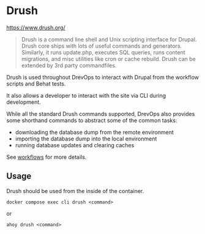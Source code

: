 # Drush

https://www.drush.org/

> Drush is a command line shell and Unix scripting interface for Drupal. Drush
> core ships with lots of useful commands and generators. Similarly, it runs
> update.php, executes SQL queries, runs content migrations, and misc utilities
> like cron or cache rebuild. Drush can be extended by 3rd party commandfiles.

Drush is used throughout DrevOps to interact with Drupal from the workflow
scripts and Behat tests.

It also allows a developer to interact with the site via CLI during development.

While all the standard Drush commands supported, DrevOps also provides some
shorthand commands to abstract some of the common tasks:

- downloading the database dump from the remote environment
- importing the database dump into the local environment
- running database updates and clearing caches

See [workflows](../../workflows) for more details.

## Usage

Drush should be used from the inside of the container.

```shell
docker compose exec cli drush <command>
```
or
```shell
ahoy drush <command>
```
